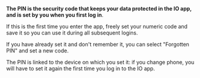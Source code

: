 **The PIN is the security code that keeps your data protected in the IO app, and is set by you when you first log in**.

If this is the first time you enter the app, freely set your numeric code and save it so you can use it during all subsequent logins.

If you have already set it and don't remember it, you can select "Forgotten PIN" and set a new code.

The PIN is linked to the device on which you set it: if you change phone, you will have to set it again the first time you log in to the IO app.
